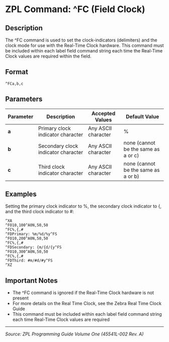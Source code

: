 # ZPL Command: ^FC (Field Clock)

## Description
The ^FC command is used to set the clock-indicators (delimiters) and the clock mode for use with the Real-Time Clock hardware. This command must be included within each label field command string each time the Real-Time Clock values are required within the field.

## Format
```
^FCa,b,c
```

## Parameters
| Parameter | Description | Accepted Values | Default Value |
|-----------|-------------|----------------|---------------|
| **a** | Primary clock indicator character | Any ASCII character | % |
| **b** | Secondary clock indicator character | Any ASCII character | none (cannot be the same as a or c) |
| **c** | Third clock indicator character | Any ASCII character | none (cannot be the same as a or b) |

## Examples
Setting the primary clock indicator to %, the secondary clock indicator to {, and the third clock indicator to #:

```zpl
^XA
^FO10,100^A0N,50,50
^FC%,{,#
^FDPrimary: %m/%d/%y^FS
^FO10,200^A0N,50,50
^FC%,{,#
^FDSecondary: {m/{d/{y^FS
^FO10,300^A0N,50,50
^FC%,{,#
^FDThird: #m/#d/#y^FS
^XZ
```

## Important Notes
- The ^FC command is ignored if the Real-Time Clock hardware is not present
- For more details on the Real Time Clock, see the Zebra Real Time Clock Guide
- This command must be included within each label field command string each time Real-Time Clock values are required

---
*Source: ZPL Programming Guide Volume One (45541L-002 Rev. A)*